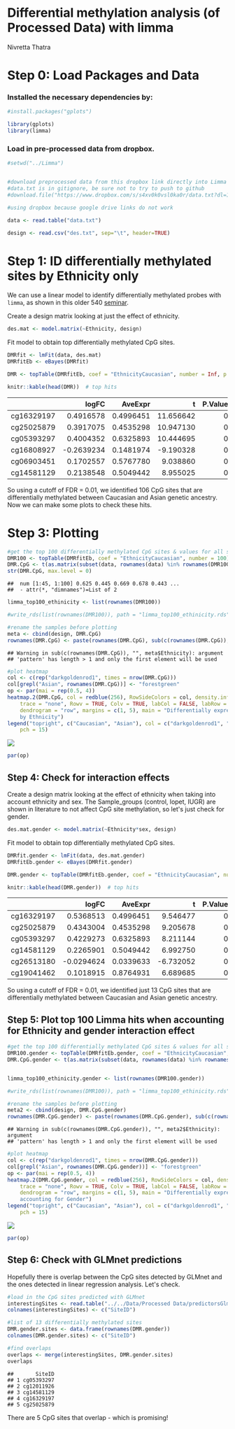 Differential methylation analysis (of Processed Data) with limma
================
Nivretta Thatra

Step 0: Load Packages and Data
==============================

### Installed the necessary dependencies by:

``` r
#install.packages("gplots")

library(gplots)
library(limma)
```

### Load in pre-processed data from dropbox.

``` r
#setwd("../Limma")


#download preprocessed data from this dropbox link directly into Limma folder
#data.txt is in gitignore, be sure not to try to push to github
#download.file("https://www.dropbox.com/s/s4xv0k0vsl0ka0r/data.txt?dl=1", "data.txt")

#using dropbox because google drive links do not work

data <- read.table("data.txt")

design <- read.csv("des.txt", sep="\t", header=TRUE)
```

Step 1: ID differentially methylated sites by Ethnicity only
============================================================

We can use a linear model to identify differentially methylated probes with `limma`, as shown in this older 540 [seminar](http://www.ugrad.stat.ubc.ca/~stat540/seminars/seminar08_methylation.html).

Create a design matrix looking at just the effect of ethnicity.

``` r
des.mat <- model.matrix(~Ethnicity, design)
```

Fit model to obtain top differentially methylated CpG sites.

``` r
DMRfit <- lmFit(data, des.mat)
DMRfitEb <- eBayes(DMRfit)

DMR <- topTable(DMRfitEb, coef = "EthnicityCaucasian", number = Inf, p.value = 0.01, adjust.method = "BH")

knitr::kable(head(DMR))  # top hits 
```

|            |       logFC|    AveExpr|          t|  P.Value|  adj.P.Val|         B|
|------------|-----------:|----------:|----------:|--------:|----------:|---------:|
| cg16329197 |   0.4916578|  0.4996451|  11.656642|        0|    0.0e+00|  23.94872|
| cg25025879 |   0.3917075|  0.4535298|  10.947130|        0|    0.0e+00|  21.86189|
| cg05393297 |   0.4004352|  0.6325893|  10.444695|        0|    0.0e+00|  20.34470|
| cg16808927 |  -0.2639234|  0.1481974|  -9.190328|        0|    1.0e-06|  16.41929|
| cg06903451 |   0.1702557|  0.5767780|   9.038860|        0|    1.2e-06|  15.93273|
| cg14581129 |   0.2138548|  0.5049442|   8.955025|        0|    1.3e-06|  15.66234|

So using a cutoff of FDR = 0.01, we identified 106 CpG sites that are differentially methylated between Caucasian and Asian genetic ancestry. Now we can make some plots to check these hits.

Step 3: Plotting
================

``` r
#get the top 100 differentially methylated CpG sites & values for all samples
DMR100 <- topTable(DMRfitEb, coef = "EthnicityCaucasian", number = 100)
DMR.CpG <- t(as.matrix(subset(data, rownames(data) %in% rownames(DMR100))))
str(DMR.CpG, max.level = 0)
```

    ##  num [1:45, 1:100] 0.625 0.445 0.669 0.678 0.443 ...
    ##  - attr(*, "dimnames")=List of 2

``` r
limma_top100_ethinicity <- list(rownames(DMR100))

#write_rds(list(rownames(DMR100)), path = "limma_top100_ethinicity.rds")

#rename the samples before plotting
meta <- cbind(design, DMR.CpG)
rownames(DMR.CpG) <- paste(rownames(DMR.CpG), sub(c(rownames(DMR.CpG)), "", meta$Ethnicity), sep = "_")
```

    ## Warning in sub(c(rownames(DMR.CpG)), "", meta$Ethnicity): argument
    ## 'pattern' has length > 1 and only the first element will be used

``` r
#plot heatmap
col <- c(rep("darkgoldenrod1", times = nrow(DMR.CpG)))
col[grepl("Asian", rownames(DMR.CpG))] <- "forestgreen"
op <- par(mai = rep(0.5, 4))
heatmap.2(DMR.CpG, col = redblue(256), RowSideColors = col, density.info = "none", 
    trace = "none", Rowv = TRUE, Colv = TRUE, labCol = FALSE, labRow = FALSE, 
    dendrogram = "row", margins = c(1, 5), main = "Differentially expressed genes 
    by Ethnicity")
legend("topright", c("Caucasian", "Asian"), col = c("darkgoldenrod1", "forestgreen"), 
    pch = 15)
```

![](Limma_files/figure-markdown_github/heatmap%20of%20beta%20values%20of%20top%20100%20Limma%20hits-1.png)

``` r
par(op)
```

Step 4: Check for interaction effects
-------------------------------------

Create a design matrix looking at the effect of ethnicity when taking into account ethnicity and sex. The Sample\_groups (control, lopet, IUGR) are shown in literature to not affect CpG site methylation, so let's just check for gender.

``` r
des.mat.gender <- model.matrix(~Ethnicity*sex, design)
```

Fit model to obtain top differentially methylated CpG sites.

``` r
DMRfit.gender <- lmFit(data, des.mat.gender)
DMRfitEb.gender <- eBayes(DMRfit.gender)

DMR.gender <- topTable(DMRfitEb.gender, coef = "EthnicityCaucasian", number = Inf, p.value = 0.01, adjust.method = "BH")

knitr::kable(head(DMR.gender))  # top hits 
```

|            |       logFC|    AveExpr|          t|  P.Value|  adj.P.Val|          B|
|------------|-----------:|----------:|----------:|--------:|----------:|----------:|
| cg16329197 |   0.5368513|  0.4996451|   9.546477|        0|  0.0000020|  17.319139|
| cg25025879 |   0.4343004|  0.4535298|   9.205678|        0|  0.0000028|  16.272412|
| cg05393297 |   0.4229273|  0.6325893|   8.211144|        0|  0.0000427|  13.142162|
| cg14581129 |   0.2265901|  0.5049442|   6.992750|        0|  0.0016940|   9.185289|
| cg26513180 |  -0.0294624|  0.0339633|  -6.732052|        0|  0.0025085|   8.327817|
| cg19041462 |   0.1018915|  0.8764931|   6.689685|        0|  0.0025085|   8.188292|

So using a cutoff of FDR = 0.01, we identified just 13 CpG sites that are differentially methylated between Caucasian and Asian genetic ancestry.

Step 5: Plot top 100 Limma hits when accounting for Ethnicity and gender interaction effect
-------------------------------------------------------------------------------------------

``` r
#get the top 100 differentially methylated CpG sites & values for all samples
DMR100.gender <- topTable(DMRfitEb.gender, coef = "EthnicityCaucasian", number = 100)
DMR.CpG.gender <- t(as.matrix(subset(data, rownames(data) %in% rownames(DMR100.gender))))


limma_top100_ethinicity.gender <- list(rownames(DMR100.gender))

#write_rds(list(rownames(DMR100)), path = "limma_top100_ethinicity.rds")

#rename the samples before plotting
meta2 <- cbind(design, DMR.CpG.gender)
rownames(DMR.CpG.gender) <- paste(rownames(DMR.CpG.gender), sub(c(rownames(DMR.CpG.gender)), "", meta2$Ethnicity), sep = "_")
```

    ## Warning in sub(c(rownames(DMR.CpG.gender)), "", meta2$Ethnicity): argument
    ## 'pattern' has length > 1 and only the first element will be used

``` r
#plot heatmap
col <- c(rep("darkgoldenrod1", times = nrow(DMR.CpG.gender)))
col[grepl("Asian", rownames(DMR.CpG.gender))] <- "forestgreen"
op <- par(mai = rep(0.5, 4))
heatmap.2(DMR.CpG.gender, col = redblue(256), RowSideColors = col, density.info = "none", 
    trace = "none", Rowv = TRUE, Colv = TRUE, labCol = FALSE, labRow = FALSE, 
    dendrogram = "row", margins = c(1, 5), main = "Differentially expressed genes by Ethnicity, 
    accounting for Gender")
legend("topright", c("Caucasian", "Asian"), col = c("darkgoldenrod1", "forestgreen"), 
    pch = 15)
```

![](Limma_files/figure-markdown_github/heatmap%20of%20beta%20values%20of%20top%20100%20Limma%20hits%20with%20interaction-1.png)

``` r
par(op)
```

Step 6: Check with GLMnet predictions
-------------------------------------

Hopefully there is overlap between the CpG sites detected by GLMnet and the ones detected in linear regression analysis. Let's check.

``` r
#load in the CpG sites predicted with GLMnet
interestingSites <- read.table("../../Data/Processed Data/predictorsGlmnet.txt")
colnames(interestingSites) <- c("SiteID")

#list of 13 differentially methylated sites
DMR.gender.sites <- data.frame(rownames(DMR.gender))
colnames(DMR.gender.sites) <- c("SiteID")

#find overlaps
overlaps <- merge(interestingSites, DMR.gender.sites)
overlaps
```

    ##       SiteID
    ## 1 cg05393297
    ## 2 cg12011926
    ## 3 cg14581129
    ## 4 cg16329197
    ## 5 cg25025879

There are 5 CpG sites that overlap - which is promising!

